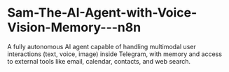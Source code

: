 # Sam-The-AI-Agent-with-Voice-Vision-Memory---n8n
A fully autonomous AI agent capable of handling multimodal user interactions (text, voice, image) inside Telegram, with memory and access to external tools like email, calendar, contacts, and web search.
